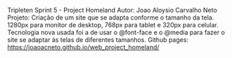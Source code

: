 Tripleten Sprint 5 - Project Homeland
Autor: Joao Aloysio Carvalho Neto
Projeto: Criação de um site que se adapta conforme o tamanho da tela. 1280px para monitor de desktop, 768px para tablet e 320px para celular.
Tecnologia nova usada foi a de usar o @font-face e o @media para fazer o site se adaptar às telas de diferentes tamanhos.
Github pages: https://joaoacneto.github.io/web_project_homeland/
